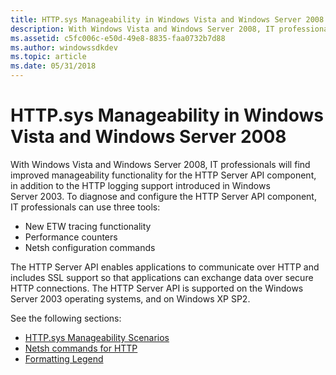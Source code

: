 ```yaml
---
title: HTTP.sys Manageability in Windows Vista and Windows Server 2008
description: With Windows Vista and Windows Server 2008, IT professionals will find improved manageability functionality for the HTTP Server API component, in addition to the HTTP logging support introduced in Windows Server 2003.
ms.assetid: c5fc006c-e50d-49e8-8835-faa0732b7d88
ms.author: windowssdkdev
ms.topic: article
ms.date: 05/31/2018
---
```


# HTTP.sys Manageability in Windows Vista and Windows Server 2008

With Windows Vista and Windows Server 2008, IT professionals will find improved manageability functionality for the HTTP Server API component, in addition to the HTTP logging support introduced in Windows Server 2003. To diagnose and configure the HTTP Server API component, IT professionals can use three tools:

-   New ETW tracing functionality
-   Performance counters
-   Netsh configuration commands

The HTTP Server API enables applications to communicate over HTTP and includes SSL support so that applications can exchange data over secure HTTP connections. The HTTP Server API is supported on the Windows Server 2003 operating systems, and on Windows XP SP2.

See the following sections:

-   [HTTP.sys Manageability Scenarios](http-sys-manageability-scenarios.md)
-   [Netsh commands for HTTP](netsh-commands-for-http.md)
-   [Formatting Legend](formatting-legend.md)

 

 





